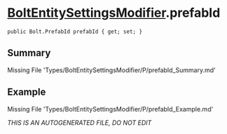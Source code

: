 # [BoltEntitySettingsModifier](Types/BoltEntitySettingsModifier.md).prefabId
`public Bolt.PrefabId prefabId { get; set; }`
## Summary
Missing File 'Types/BoltEntitySettingsModifier/P/prefabId_Summary.md'
## Example
Missing File 'Types/BoltEntitySettingsModifier/P/prefabId_Example.md'

*THIS IS AN AUTOGENERATED FILE, DO NOT EDIT*
